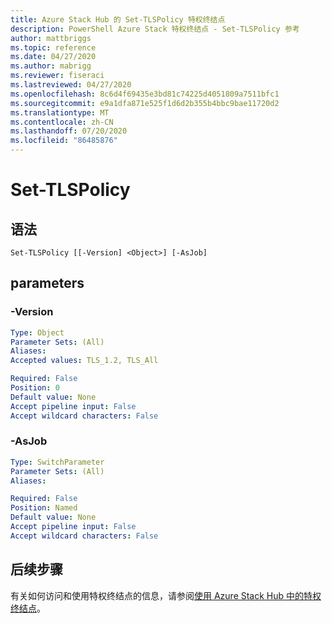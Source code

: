 ```yaml
---
title: Azure Stack Hub 的 Set-TLSPolicy 特权终结点
description: PowerShell Azure Stack 特权终结点 - Set-TLSPolicy 参考
author: mattbriggs
ms.topic: reference
ms.date: 04/27/2020
ms.author: mabrigg
ms.reviewer: fiseraci
ms.lastreviewed: 04/27/2020
ms.openlocfilehash: 8c6d4f69435e3bd81c74225d4051809a7511bfc1
ms.sourcegitcommit: e9a1dfa871e525f1d6d2b355b4bbc9bae11720d2
ms.translationtype: MT
ms.contentlocale: zh-CN
ms.lasthandoff: 07/20/2020
ms.locfileid: "86485876"
---
```

# <a name="set-tlspolicy"></a>Set-TLSPolicy

## <a name="syntax"></a>语法

```
Set-TLSPolicy [[-Version] <Object>] [-AsJob]
```

## <a name="parameters"></a>parameters

### <a name="-version"></a>-Version
 

```yaml
Type: Object
Parameter Sets: (All)
Aliases:
Accepted values: TLS_1.2, TLS_All

Required: False
Position: 0
Default value: None
Accept pipeline input: False
Accept wildcard characters: False
```

### <a name="-asjob"></a>-AsJob


```yaml
Type: SwitchParameter
Parameter Sets: (All)
Aliases:

Required: False
Position: Named
Default value: None
Accept pipeline input: False
Accept wildcard characters: False
```

## <a name="next-steps"></a>后续步骤

有关如何访问和使用特权终结点的信息，请参阅[使用 Azure Stack Hub 中的特权终结点](../../operator/azure-stack-privileged-endpoint.md)。
